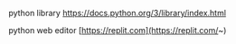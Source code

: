 python library
https://docs.python.org/3/library/index.html

python web editor
[https://replit.com](https://replit.com/~)
